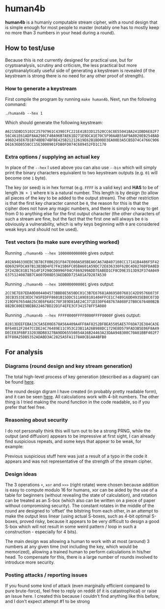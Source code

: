 # human4b
**human4b** is a humanly computable stream cipher, with a round design that is simple enough for most people to master (notably one has to mostly keep no more than 3 numbers in your head during a round).

## How to test/use

Because this is not currently designed for practical use, but for cryptoanalysis, scrutiny and criticism, the less practical but more cryptoanalytically useful side of generating a keystream is revealed (if the keystream is strong there is no need for any other proof of strength).

### How to generate a keystream

First compile the program by running `make human4b`.
Next, run the following command:

`./human4b --hex 1`

Which should generate the following keystream:

`A6215D8D15102C25797961C439ECFC221E41B33D12520CC6C8E550418A241DBD6E82F756C461E61ADF8AA298CF40A96B7AE61D271E9DCA1E70C5F90AAB55AF9A8020E0254BAD496D245E67D1B74BDB74BFBE425B21212619E62B1BD0DD3EA00D3A5CB5D74C4766C906D61636D8558CC15E3000901FDB0FD074C689452FD1C170`

### Extra options / supplying an actual key

In place of the `--hex` I used above you can also use `--bin` which will simply print the binary characters equivalent to two keystream outputs (e.g. `01` will become one `1` byte).

The key (or seed) is in hex format (e.g. `FFFF` is a valid key) and **HAS** to be of length `3N + 1` where `N` is a natural number. This length is by design (to allow all pieces of the key to be added to the output stream). The other restriction is that the first key character cannot be `0`, the reason for this is that the cipher does not have any magic numbers, and there is simply no way to get from 0 to anything else for the first output character (the other characters of such a stream are fine, but the fact that the first one will always be `0` is obviously a vulnerability, which is why keys beginning with `0` are considered weak keys and should not be used).

### Test vectors (to make sure everything worked)
Running `./human4b --hex 1000000000000` gives output:

`A92A946338EBC3B78CF0B62D1F847E060A585BEA6CA67AB407108CC17141B4486F5F426D6929FDCA97B13B3BD4FE7FA15B6FC05BA601A59DC72E836330F62BC4D8276DFDA0ED2F242BC81B17614F1F290CD0996F04CF869299ADD7EABED1CF8CD9E3513D92F374A04963751240878B7CA607D08D53AEDBDD725A81A7D287A530`

Running `./human4b --hex 1000000000001` gives output:

`2CC9E7E87EDA0D004404573BBD8E5650DC01C3B7E67681A8695807681C42D95766073F3ECB3533E3EDC7A5FEDFF8601B15DDC511A9E8101404FFCE1C74B916DD4935EB8C073D219DF67654A625C0E6F6A5C78F3E9D81AE24C371D330F648767A088F27B0C676480B2B8B2BC80EE9BEB822467BD22D1F4EFE3CF341578FF5A080`

Running `./human4b --hex FFFF0000FFFF0000FFFF0000F` gives output:

`82813DEEFEBA13C5A5E00E678A56A409A4FF8AF8252BFBEA5505AE57F6DA72E384CA3EBF64012F2847CCDE24C76489E11C953C23B11A26B988DC1729E8D579FAD3B5E06F8A49DECE83F6BF33203BDB8327BA9DD65550854A16B24463A23DAA94B308C70A01BBF402F787F80A25DB5352ADABD3AC2825A5FA1178A0CB1AA4BFB0
`

## For analysis
### Diagrams (round design and key stream generation)

The total high-level process of key generation (described as a diagram) can be found [here](https://www.draw.io/?lightbox=1&highlight=0000ff&edit=_blank&layers=1&nav=1&title=Key%20stream%20generation#R3Vpdc5s4FP01PKYDEgb8GCfp7sx2ZzvNw6aPipFBGxmxQtT2%2FvqVjMSXiOvWBjPtTB10JPRx7znSvbId%2BLDd%2F8ZRnv7JYkwd4MZ7Bz46AERhID8VcKgA3wMVkHASV5DXAM%2FkP6xBV6MliXHRaSgYo4LkXXDNsgyvRQdDnLNdt9mG0e6oOUqwBTyvEbXRv0ksUr0sEDb475gkqRnZC5ZVzStavyWclZkezwFwc%2FxXVW%2BR6UsvtEhRzHYtCD458IEzJqqn7f4BU2VaY7bqvY%2Fv1Nbz5jgT57yg3fIN0VIvPbp7JeJo2jITmOtpioMxzXFxWL3uOnC1S4nAzzlaq9qd5ILEUrGlsuTJR9075gLv352hV69b0gmzLRb8IJuYF6A2laaSKe4av4BAY2nLJwZDmgpJ3XNjDvmgLTJsnchaPY4lT3SRcZGyhGWIPjXoqmufli3wnogXBX9Y6NJXU5PJeVVVnh8Y4Kvu4lj4jDmR05f%2BqMB%2FsBAHrRtUCiahZjqfGMs7DlCzPm1%2BuUhW8rVuBbXkEE%2BwMeewkzimSJBv3d4vMTm0CPmR8EIR0lfyIqKYHSM9YFOyxq5NyeU0lDyXXy3qLvrE%2FTnu%2Bdfnnn71MyOZaNwIe24Ebs891RT0W42H7jlHh1azXDUoTo2z6NIlcnsOr3ps3F%2Bv8SxG%2BJZiPqF5CQaENxSMiTwm3MQjf9nWwp37wYXwNjv5YiQ1%2FagI%2FDAaVQQLSwR%2FYDU%2FZ7GS%2Fx9vLgHf88%2BQQDCSBMJxJABOaMA6DcbleWDz3LsJ0b1lP1y9LtHrxGG67WwGrlxe6MpzlWLCz2tbN5y1easscPojIRxVKYF1JHw55uW3Pgr66QPw7aPA98aKhsZJaVvsbhH6pU32pm5cfnsDyevFR8HZ5rXT1zoO8eYQhwS9UBwGA3GIPxL5anf9uuQbyF4nO7w8OxOsyQfmSD4%2FmpJ8%2Fi9PvoFk7%2BKj%2FWzyncjA4BzJF3hTku8GN8lB1L%2BEkHngTS4hvKGYc3EhMX8uO4uW3R0IXjfm9Oyg8%2BWvL7bvKSV5gb%2FPe1Tk1ddbG7JXTLhK%2FLnohQALWwjRgA6ia%2BhgpJuIU%2BmV3Phv%2F42KtxxBAmfvzcv5sxIsu7fkfjghK4PJWRmFs9mdqxBhDrtzHQ%2BaI%2FrKl8RmpXPWgQ%2B7tyKBO6EO7BhuJlcmoEuMcMorE2Dvng4IqBxhtWFH%2BjaWCf4tmam4K46KvZcNAMz3TaV8StTfR6ZUlxKpCLfMBFGD7rBSWZnJT1aqvtlGfrwdI%2BktklsCQdSM%2FspNTwaRS6mmZOCe36QHRNc5heDsDT8wytRmk7FM0X5DKO1BiJIkk8U1Pv4oBK6UP8ka0XtdsSVxTN%2FTTJcv1yBE1P06JRogBIiATYiaST%2FACFlsfpBTbTvNj57g0%2F8%3D).


The round design digram I have created (in probably pretty readable form), and it can be seen [here](https://www.draw.io/?lightbox=1&highlight=0000ff&edit=_blank&layers=1&nav=1&title=Untitled%20Diagram.xml#R7Zpdb5swFIZ%2FTS43YTt8XW5d9yFtqrRerL10gwNsBDNiGrJfPwMGYux01ZrYEWovKnxsbPzyvIRjvEBXm%2FpTiYvkG41ItoBOVC%2FQhwWEge%2Fx%2F01g3wWWAHaBuEyjLgTGwG36h4igI6JVGpGt1JBRmrG0kIMrmudkxaQYLku6k5utaSaPWuCYKIHbFc7U6I80YomYFvTH%2BGeSxkk%2FMvDCruYBr37FJa1yMd4ConX711VvcN%2BXmOg2wRHdHYTQ9QJdlZSy7mhTX5GskbaXrTvv45Ha4bpLkrPnnCDu05bt%2B6mTiCshirRkCY1pjrPrMfq%2BnR5pOnB4KWGbjB8CfkjqlN014beuKN33NTkr9wdVTfFedPCTMLYXCOCKUR4ax%2F1KaSH66K60ubyjcxWhLa3KlWgluGO4jIlo5Q46c3wJ3RB%2BMbxJSTLM0ke5dyxAiod2o5j8QOip11YM%2FYizSnT6JS8qxkNAUV3WdJekjNwWuJ3EjjtM1ln0S0pG6qe1UGfZn%2BAIAIVBkSjuRtpBz2hyQLrnvFwX3zBzQCKubXde5pA95oCK1swMrRE3NCQuOmpoaN3QCNkzNFCnPzNHL%2B1BB9y5O1ojLkCG1F0etTSybmnXtWjppWnqTFvatUgdnP2vtE5dz5C6ruLpu5vvquBZxrNJ8m8n423RpZjrtG7kP8nrN5StDQLV24HG2sEJrD2knrOFL9TA5xuCL7x8%2BNDkdwUahA%2BEc4cPaBIUEBiiD6gpysXh5%2FqT15rQ4LNv9i%2FTwFPxg9AUfp6C3wJ6eNNQFbN2Tk%2BVLmFdbPLD7Ib%2Bs%2BDswXoRnKYXY42n0cC3CKfxdUfz3tfJayqn6Qf%2FX%2B%2Fbz7en70VGvR%2FM3vuBRTjR7HMerbxLU94PXuZ9aN3705dSo943nhOZ9j6EFuFEKl0z875OXnSE99O%2FVkGd97PG2Q%2F8oDd8G1jTnEl3wvtd0b7izbbV513zPIBFPVaOvQwd8Yvq%2BpL75%2BGDMW2nEsiVHim%2Br%2Ba5ruaRsjxBnouML98bZ16zzIKMrd%2BryyyvzLd3wJOZDzTfrM7G%2FPz3Mmm%2BlCJju5nUT6WvzLc8BzLzoWOQeaDclJuKXeomM%2BC4qjRn%2B4SN1If0oI39hGO6X8ewNuo30kEb%2Bwsx040PZ9WGF8fttm3dwZZmdP0X). All calculations work with 4-bit numbers. The other thing is I tried making the round function in the code readable, so if you prefer that feel free.

### Reasoning about security

I do not personally think this will turn out to be a strong PRNG, while the output (and diffusion) appears to be impressive at first sight, I can already find suspicious repeats, and some keys that appear to be weak, for example:

Previous suspicious stuff here was just a result of a typo in the code it appears and was not representative of the strength of the stream cipher.

### Design ideas

The 3 operations `+`, `xor` and `>>>` (right rotate) were chosen because addition is easy to compute modulo 16 for humans, xor can be aided by the use of a table for beginners (without revealing the state of calculation), and rotation can be treated as an S-box (which also can be written on a piece of paper without compromising security). The constant rotates in the middle of the round are designed to 'offset' the bitstring from each other, in an attempt to make the output less linear (using actual S-boxes, such as 4-bit optimal S-boxes, proved risky, because it appears to be very difficult to design a good S-box which will not result in some weird pattern / loop in such a construction - especially for 4 bits).

The main design was allowing a human to work with at most (around) 3 numbers at any given time (not including the key, which would be memorized), allowing a trained human to perform calculations in his/her head. To compensate for this, there is a large number of rounds involved to introduce more security.

### Posting attacks / reporting issues

If you found some kind of attack (even marginally efficient compared to pure brute-force), feel free to reply on reddit (if it is catastrophical) or raise an issue here. I created this because I couldn't find anything like this before, and I don't expect attempt #1 to be strong
